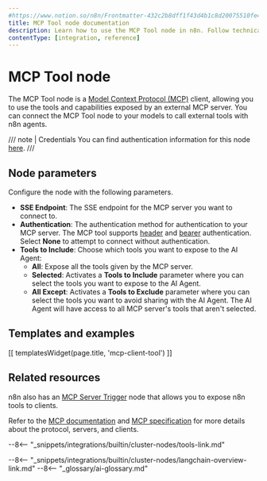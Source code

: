 ```yaml
---
#https://www.notion.so/n8n/Frontmatter-432c2b8dff1f43d4b1c8d20075510fe4
title: MCP Tool node documentation
description: Learn how to use the MCP Tool node in n8n. Follow technical documentation to integrate MCP Tool node into your workflows.
contentType: [integration, reference]
---
```


# MCP Tool node

The MCP Tool node is a [Model Context Protocol (MCP)](https://modelcontextprotocol.io/introduction) client, allowing you to use the tools and capabilities exposed by an external MCP server. You can connect the MCP Tool node to your models to call external tools with n8n agents.

///  note  | Credentials
You can find authentication information for this node [here](/integrations/builtin/credentials/httprequest.md).
///

## Node parameters

Configure the node with the following parameters.

* **SSE Endpoint**: The SSE endpoint for the MCP server you want to connect to.
* **Authentication**: The authentication method for authentication to your MCP server. The MCP tool supports [header](/integrations/builtin/credentials/httprequest.md#using-header-auth) and [bearer](/integrations/builtin/credentials/httprequest.md#using-bearer-auth) authentication. Select **None** to attempt to connect without authentication.
* **Tools to Include**: Choose which tools you want to expose to the AI Agent:
	* **All**: Expose all the tools given by the MCP server.
	* **Selected**: Activates a **Tools to Include** parameter where you can select the tools you want to expose to the AI Agent.
	* **All Except**: Activates a **Tools to Exclude** parameter where you can select the tools you want to avoid sharing with the AI Agent. The AI Agent will have access to all MCP server's tools that aren't selected.

## Templates and examples

<!-- see https://www.notion.so/n8n/Pull-in-templates-for-the-integrations-pages-37c716837b804d30a33b47475f6e3780 -->
[[ templatesWidget(page.title, 'mcp-client-tool') ]]

## Related resources

n8n also has an [MCP Server Trigger](/integrations/builtin/core-nodes/n8n-nodes-langchain.mcptrigger.md) node that allows you to expose n8n tools to clients.

Refer to the [MCP documentation](https://modelcontextprotocol.io/introduction) and [MCP specification](https://modelcontextprotocol.io/specification/) for more details about the protocol, servers, and clients.

--8<-- "_snippets/integrations/builtin/cluster-nodes/tools-link.md"

--8<-- "_snippets/integrations/builtin/cluster-nodes/langchain-overview-link.md"
--8<-- "_glossary/ai-glossary.md"
